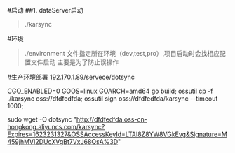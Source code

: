 #启动
##1. dataServer启动
>./karsync

#环境
>./environment 文件指定所在环境（dev,test,pro）,项目启动时会找相应配置文件启动
>主要是为了防止误操作

#生产环境部署
192.170.1.89/servece/dotsync

CGO_ENABLED=0 GOOS=linux GOARCH=amd64 go build;
ossutil cp -f ./karsync  oss://dfdfedfda;
ossutil sign oss://dfdfedfda/karsync    --timeout 1000;


sudo wget -O dotsync  "http://dfdfedfda.oss-cn-hongkong.aliyuncs.com/karsync?Expires=1623231327&OSSAccessKeyId=LTAI8Z8YW8VGkEvg&Signature=M459jhMVI2DUcXVgBt7VxJ68QsA%3D"


